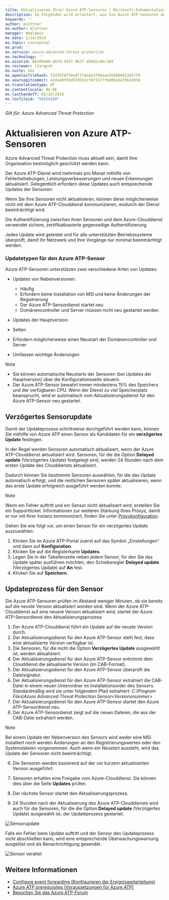 ```yaml
---
title: Aktualisieren Ihrer Azure ATP-Sensoren | Microsoft-Dokumentation
description: Im Folgenden wird erläutert, wie Sie Azure ATP-Sensoren aktualisieren oder verzögert aktualisieren können.
keywords: ''
author: mlottner
ms.author: mlottner
manager: mbaldwin
ms.date: 1/14/2019
ms.topic: conceptual
ms.prod: ''
ms.service: azure-advanced-threat-protection
ms.technology: ''
ms.assetid: 603d9e09-a07d-4357-862f-d5682c8bc3dd
ms.reviewer: itargoet
ms.suite: ems
ms.openlocfilehash: f2df8f8f59edff7ebda3f86aae26b899913d57f8
ms.sourcegitcommit: e2daa0f93d97d552cfbf1577fbd05a547b63e95b
ms.translationtype: HT
ms.contentlocale: de-DE
ms.lasthandoff: 01/15/2019
ms.locfileid: "54314328"
---
```

*Gilt für: Azure Advanced Threat Protection*


# <a name="update-azure-atp-sensors"></a>Aktualisieren von Azure ATP-Sensoren
Azure Advanced Threat Protection muss aktuell sein, damit Ihre Organisation bestmöglich geschützt werden kann.

Der Azure ATP-Dienst wird mehrmals pro Monat mithilfe von Fehlerbehebungen, Leistungsverbesserungen und neuen Erkennungen aktualisiert. Gelegentlich erfordern diese Updates auch entsprechende Updates der Sensoren. 

Wenn Sie Ihre Sensoren nicht aktualisieren, können diese möglicherweise nicht mit dem Azure ATP-Clouddienst kommunizieren, wodurch der Dienst beeinträchtigt wird. 

Die Authentifizierung zwischen Ihren Sensoren und dem Azure-Clouddienst verwendet sichere, zertifikatbasierte gegenseitige Authentifizierung. 

Jedes Update wird getestet und für alle unterstützten Betriebssysteme überprüft, damit Ihr Netzwerk und Ihre Vorgänge nur minimal beeinträchtigt werden.

### <a name="azure-atp-sensor-update-types"></a>Updatetypen für den Azure ATP-Sensor   

Azure ATP-Sensoren unterstützen zwei verschiedene Arten von Updates:
- Updates von Nebenversionen: 
  - Häufig 
  - Erfordern keine Installation von MSI und keine Änderungen der Registrierung
  - Der Azure ATP-Sensordienst startet neu
  - Domänencontroller und Server müssen nicht neu gestartet werden

- Updates der Hauptversion:
 - Selten
 - Erfordern möglicherweise einen Neustart der Domänencontroller und Server
 - Umfassen wichtige Änderungen 

> [!NOTE]
>- Sie können automatische Neustarts der Sensoren (bei Updates der Hauptversion) über die Konfigurationsseite steuern. 
> - Der Azure ATP-Sensor bewahrt immer mindestens 15% des Speichers und der verfügbaren CPU. Wenn der Dienst zu viel Speicherplatz beansprucht, wird er automatisch vom Aktualisierungsdienst für den Azure ATP-Sensor neu gestartet.

## <a name="delayed-sensor-update"></a>Verzögertes Sensorupdate
Damit der Updateprozess schrittweise durchgeführt werden kann, können Sie mithilfe von Azure ATP einen Sensor als Kandidaten für ein **verzögertes Update** festlegen. 

In der Regel werden Sensoren automatisch aktualisiert, wenn der Azure ATP-Clouddienst aktualisiert wird. Sensoren, für die die Option **Delayed update** (Verzögertes Update) festgelegt sind, werden 24 Stunden nach dem ersten Update des Clouddiensts aktualisiert.

Dadurch können Sie bestimmte Sensoren auswählen, für die das Update automatisch erfolgt, und die restlichen Sensoren später aktualisieren, wenn das erste Update erfolgreich ausgeführt werden konnte.

> [!NOTE]
> Wenn ein Fehler auftritt und ein Sensor nicht aktualisiert wird, erstellen Sie ein Supportticket. Informationen zur weiteren Stärkung Ihres Proxys, damit er nur mit Ihrer Instanz kommuniziert, finden Sie unter [Proxykonfiguration](configure-proxy.md).

Gehen Sie wie folgt vor, um einen Sensor für ein verzögertes Update auszuwählen:

1. Klicken Sie im Azure ATP-Portal zuerst auf das Symbol „Einstellungen“ und dann auf **Konfiguration**.
2. Klicken Sie auf die Registerkarte **Updates**.
3. Legen Sie in der Tabellenzeile neben jedem Sensor, für den Sie das Update später ausführen möchten, den Schieberegler **Delayed update** (Verzögertes Update) auf **An** fest.
4. Klicken Sie auf **Speichern**.
 
## <a name="sensor-update-process"></a>Updateprozess für den Sensor

Die Azure ATP-Sensoren prüfen im Abstand weniger Minuten, ob sie bereits auf die neuste Version aktualisiert worden sind. Wenn der Azure ATP-Clouddienst auf eine neuere Version aktualisiert wird, startet der Azure ATP-Sensordienst den Aktualisierungsprozess:

1. Der Azure ATP-Clouddienst führt ein Update auf die neuste Version durch.
2. Der Aktualisierungsdienst für den Azure ATP-Sensor stellt fest, dass eine aktualisierte Version verfügbar ist.
3. Die Sensoren, für die nicht die Option **Verzögertes Update** ausgewählt ist, werden aktualisiert:
  1. Der Aktualisierungsdienst für den Azure ATP-Sensor entnimmt dem Clouddienst die aktualisierte Version (im CAB-Format).
  2. Der Aktualisierungsdienst für den Azure ATP-Sensor überprüft die Dateisignatur.
  3. Der Aktualisierungsdienst für den Azure ATP-Sensor extrahiert die CAB-Datei in einem neuen Unterordner im Installationsorder des Sensors. Standardmäßig wird sie unter folgendem Pfad extrahiert: *C:\Program Files\Azure Advanced Threat Protection Sensor\<Versionsnummer>*
  4. Der Aktualisierungsdienst für den Azure ATP-Sensor startet den Azure ATP-Sensordienst neu.
  5. Der Azure ATP-Sensordienst zeigt auf die neuen Dateien, die aus der CAB-Datei extrahiert werden.
  > [!NOTE]
  >Bei einem Update der Nebenversion des Sensors wird weder eine MSI installiert noch werden Änderungen an den Registrierungswerten oder den Systemdateien vorgenommen. Auch wenn ein Neustart aussteht, wird das Update der Sensoren nicht beeinträchtigt. 
  6. Die Sensoren werden basierend auf der vor kurzem aktualisierten Version ausgeführt.
  7. Sensoren erhalten eine Freigabe vom Azure-Clouddienst. Sie können dies über die Seite **Updates** prüfen.
  8. Der nächste Sensor startet den Aktualisierungsprozess. 

4. 24 Stunden nach der Aktualisierung des Azure ATP-Clouddiensts wird auch für die Sensoren, für die die Option **Delayed update** (Verzögertes Update) ausgewählt ist, der Updateprozess gestartet.

![Sensorupdate](./media/sensor-update.png)


Falls ein Fehler beim Update auftritt und der Sensor den Updateprozess nicht abschließen kann, wird eine entsprechende Überwachungswarnung ausgelöst und als Benachrichtigung gesendet.

![Sensor veraltet](./media/sensor-outdated.png)


## <a name="see-also"></a>Weitere Informationen

- [Configure event forwarding (Konfigurieren der Ereignisweiterleitung)](configure-event-forwarding.md)
- [Azure ATP prerequisites (Voraussetzungen für Azure ATP)](atp-prerequisites.md)
- [Besuchen Sie das Azure ATP-Forum](https://aka.ms/azureatpcommunity)